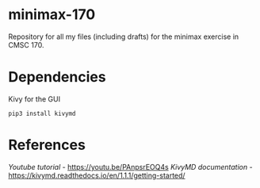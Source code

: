 # minimax-170
Repository for all my files (including drafts) for the minimax exercise in CMSC 170.

# Dependencies
Kivy for the GUI

`pip3 install kivymd`

# References
*Youtube tutorial* - https://youtu.be/PAnpsrEOQ4s
*KivyMD documentation* - https://kivymd.readthedocs.io/en/1.1.1/getting-started/